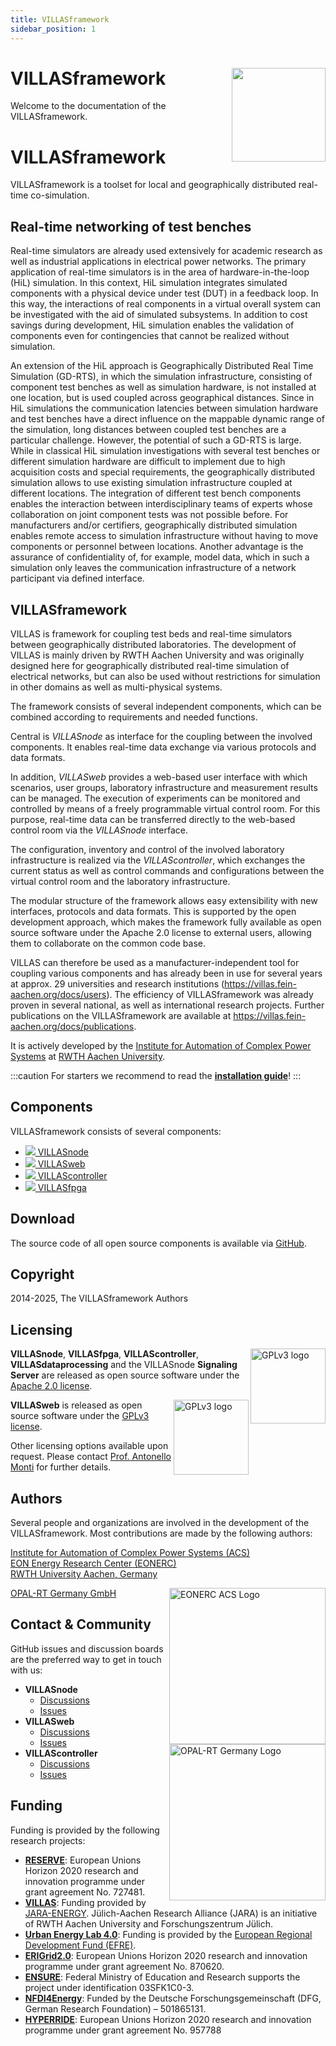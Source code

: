 ```yaml
---
title: VILLASframework
sidebar_position: 1
---
```


# VILLASframework <img src="/img/logos/villas_framework.svg" align="right" width="150px" />

Welcome to the documentation of the VILLASframework.

# VILLASframework

VILLASframework is a toolset for local and geographically distributed real-time co-simulation.

## Real-time networking of test benches

Real-time simulators are already used extensively for academic research as well as industrial applications in electrical power networks.
The primary application of real-time simulators is in the area of hardware-in-the-loop (HiL) simulation.
In this context, HiL simulation integrates simulated components with a physical device under test (DUT) in a feedback loop.
In this way, the interactions of real components in a virtual overall system can be investigated with the aid of simulated subsystems.
In addition to cost savings during development, HiL simulation enables the validation of components even for contingencies that cannot be realized without simulation.

An extension of the HiL approach is Geographically Distributed Real Time Simulation (GD-RTS), in which the simulation infrastructure, consisting of component test benches as well as simulation hardware, is not installed at one location, but is used coupled across geographical distances.
Since in HiL simulations the communication latencies between simulation hardware and test benches have a direct influence on the mappable dynamic range of the simulation, long distances between coupled test benches are a particular challenge.
However, the potential of such a GD-RTS is large.
While in classical HiL simulation investigations with several test benches or different simulation hardware are difficult to implement due to high acquisition costs and special requirements, the geographically distributed simulation allows to use existing simulation infrastructure coupled at different locations.
The integration of different test bench components enables the interaction between interdisciplinary teams of experts whose collaboration on joint component tests was not possible before. 
For manufacturers and/or certifiers, geographically distributed simulation enables remote access to simulation infrastructure without having to move components or personnel between locations.
Another advantage is the assurance of confidentiality of, for example, model data, which in such a simulation only leaves the communication infrastructure of a network participant via defined interface.

## VILLASframework

VILLAS is framework for coupling test beds and real-time simulators between geographically distributed laboratories.
The development of VILLAS is mainly driven by RWTH Aachen University and was originally designed here for geographically distributed real-time simulation of electrical networks, but can also be used without restrictions for simulation in other domains as well as multi-physical systems.

The framework consists of several independent components, which can be combined according to requirements and needed functions.

Central is _VILLASnode_ as interface for the coupling between the involved components.
It enables real-time data exchange via various protocols and data formats.

In addition, _VILLASweb_ provides a web-based user interface with which scenarios, user groups, laboratory infrastructure and measurement results can be managed.
The execution of experiments can be monitored and controlled by means of a freely programmable virtual control room.
For this purpose, real-time data can be transferred directly to the web-based control room via the _VILLASnode_ interface.

The configuration, inventory and control of the involved laboratory infrastructure is realized via the _VILLAScontroller_, which exchanges the current status as well as control commands and configurations between the virtual control room and the laboratory infrastructure.

The modular structure of the framework allows easy extensibility with new interfaces, protocols and data formats.
This is supported by the open development approach, which makes the framework fully available as open source software under the Apache 2.0 license to external users, allowing them to collaborate on the common code base.

VILLAS can therefore be used as a manufacturer-independent tool for coupling various components and has already been in use for several years at approx. 29 universities and research institutions (https://villas.fein-aachen.org/docs/users).
The efficiency of VILLASframework was already proven in several national, as well as international research projects.
Further publications on the VILLASframework are available at https://villas.fein-aachen.org/docs/publications.

It is actively developed by the [Institute for Automation of Complex Power Systems](https://www.acs.eonerc.rwth-aachen.de/) at [RWTH Aachen University](https://www.rwth-aachen.de).

:::caution
For starters we recommend to read the **[installation guide](installation.md)**!
:::

## Components

VILLASframework consists of several components:

<ul style={{listStyleType: 'none', fontSize: '1.5em', fontWeight: 'bold'}}>
    <li><a href="./node/"><img style={{height: '1.5em'}} src="/img/logos/villas_node.svg"></img>       VILLASnode</a></li>
    <li><a href="./web/"><img style={{height: '1.5em'}} src="/img/logos/villas_web.svg"></img>        VILLASweb</a></li>
    <li><a href="./controller/"><img style={{height: '1.5em'}} src="/img/logos/villas_controller.svg"></img> VILLAScontroller</a></li>
    <li><a href="./fpga/"><img style={{height: '1.5em'}} src="/img/logos/villas_fpga.svg"></img>       VILLASfpga</a></li>
</ul>

## Download

The source code of all open source components is available via [GitHub](https://github.com/VILLASframework).

## Copyright

2014-2025, The VILLASframework Authors

## Licensing

<img alt="GPLv3 logo" src="/img/logos/gplv3.png" width="120" align="right" />

__VILLASnode__, __VILLASfpga__, __VILLAScontroller__, __VILLASdataprocessing__ and the VILLASnode __Signaling Server__  are released as open source software under the [Apache 2.0 license](https://www.apache.org/licenses/LICENSE-2.0).

<img alt="GPLv3 logo" src="/img/logos/apache.jpg" width="120" align="right" />

 __VILLASweb__ is released as open source software under the [GPLv3 license](https://www.gnu.org/licenses/gpl-3.0.en.html).

Other licensing options available upon request.
Please contact [Prof. Antonello Monti](mailto:amonti@eonerc.rwth-aachen.de) for further details.

## Authors

Several people and organizations are involved in the development of the VILLASframework.
Most contributions are made by the following authors:

[Institute for Automation of Complex Power Systems (ACS)](http://www.acs.eonerc.rwth-aachen.de)  
[EON Energy Research Center (EONERC)](http://www.eonerc.rwth-aachen.de)  
[RWTH University Aachen, Germany](http://www.rwth-aachen.de)  

<img alt="EONERC ACS Logo" src="/img/logos/eonerc_logo.png" align="right" width="250" height="auto" />

[OPAL-RT Germany GmbH](https://www.opal-rt.com/)

<img alt="OPAL-RT Germany Logo" src="/img/logos/opal.jpg" align="right" width="250" height="auto" />

## Contact &amp; Community

GitHub issues and discussion boards are the preferred way to get in touch with us:

- **VILLASnode**
    - [Discussions](https://github.com/VILLASframework/node/discussions)
    - [Issues](https://github.com/VILLASframework/node/issues)
- **VILLASweb**
    - [Discussions](https://github.com/VILLASframework/web/discussions)
    - [Issues](https://github.com/VILLASframework/web/issues)
- **VILLAScontroller**
    - [Discussions](https://github.com/VILLASframework/controller/discussions)
    - [Issues](https://github.com/VILLASframework/controller/issues)

## Funding

Funding is provided by the following research projects:

- **[RESERVE](http://re-serve.eu/)**: European Unions Horizon 2020 research and innovation programme under grant agreement No. 727481.
- **[VILLAS](https://villas.fein-aachen.org/website/)**: Funding provided by [JARA-ENERGY](http://www.jara.org/en/research/energy). Jülich-Aachen Research Alliance (JARA) is an initiative of RWTH Aachen University and Forschungszentrum Jülich.
- **[Urban Energy Lab 4.0](https://www.uel4-0.de/Home/)**: Funding is provided by the [European Regional Development Fund (EFRE)](https://ec.europa.eu/regional_policy/en/funding/erdf/).
- **[ERIGrid2.0](https://erigrid2.eu/)**: European Unions Horizon 2020 research and innovation programme under grant agreement No. 870620.
- **[ENSURE](https://www.kopernikus-projekte.de/projekte/ensure)**: Federal Ministry of Education and Research supports the project under identification 03SFK1C0-3. 
- **[NFDI4Energy](https://nfdi4energy.uol.de/)**: Funded by the Deutsche Forschungsgemeinschaft (DFG, German Research Foundation) – 501865131.
- **[HYPERRIDE](https://hyperride.eu/)**: European Unions Horizon 2020 research and innovation programme under grant agreement No. 957788
